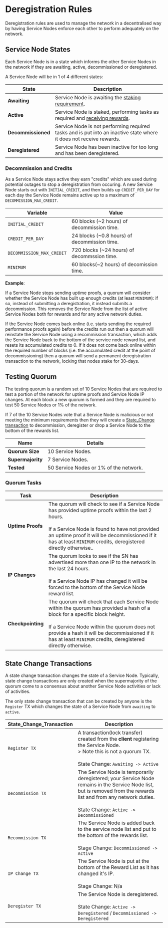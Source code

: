 # Deregistration Rules
Deregistration rules are used to manage the network in a decentralised way by having Service Nodes enforce each other to perform adequately on the network.

## Service Node States
Each Service Node is in a state which informs the other Service Nodes in the network if they are awaiting, active, decommissioned or deregistered.

A Service Node will be in 1 of 4 different states:

| **State**                   | **Description**                                                                                                        |
|-----------------------------|------------------------------------------------------------------------------------------------------------------------|
| **Awaiting**                | Service Node is awaiting the [staking requirement](../StakingRequirement).                                             |
| **Active**                  | Service Node is staked, performing tasks as required and [receiving rewards](../../Advanced/Cryptoeconomics/#service-node-reward).|
| **Decommissioned**          | Service Node is not performing required tasks and is put into an inactive state where it does not receive rewards.     |
| **Deregistered**            | Service Node has been inactive for too long and has been deregistered.                                                 |

### Decommission and Credits
As a Service Node stays active they earn "credits" which are used during potential outages to stop a deregistration from occuring. A new Service Node starts out with `INITIAL_CREDIT`, and then builds up `CREDIT_PER_DAY` for each day the Service Node remains active up to a maximum of `DECOMMISSION_MAX_CREDIT`.

| **Variable**             | **Value**                                                              |
|--------------------------|------------------------------------------------------------------------|
| `INITIAL_CREDIT`         | 60 blocks (~2 hours) of decommission time.                             |
| `CREDIT_PER_DAY`         | 24 blocks (~0.8 hours) of decommission time.                           |
| `DECOMMISSION_MAX_CREDIT`| 720 blocks (~24 hours) of decommssion time.                            |
| `MINIMUM`                | 60 blocks(~2 hours) of decomission time.|

**Example**:

If a Service Node stops sending uptime proofs, a quorum will consider whether the Service Node has built up enough credits (at least `MINIMUM`): if so, instead of submitting a deregistration, it instead submits a decommission.  This removes the Service Node from the list of active Service Nodes both for rewards and for any active network duties.  

If the Service Node comes back online (i.e. starts sending the required performance proofs again) before the credits run out then a quorum will reinstate the Service Node using a recommission transaction, which adds the Service Node back to the bottom of the service node reward list, and resets its accumulated credits to 0. If it does not come back online within the required number of blocks (i.e. the accumulated credit at the point of decommissioning) then a quorum will send a permanent deregistration transaction to the network, locking that nodes stake for 30-days. 

## Testing Quorum

The testing quorum is a random set of 10 Service Nodes that are required to test a portion of the network for uptime proofs and Service Node IP changes. At each block a new quorum is formed  and they are required to test 50 Service Nodes or 1% of the network. 

If 7 of the 10 Service Nodes vote that a Service Node is malicious or not meeting the minimum requirements then they will create a [State_Change transaction](#state-change-transactions) to decommission, deregister or drop a Service Node to the bottom of the rewards list.

| **Name**          | **Details**                                                            |
|-------------------|------------------------------------------------------------------------|
| **Quorum Size**   | 10 Service Nodes.                                                      |
| **Supermajority** | 7 Service Nodes.                                                       |
| **Tested**        | 50 Service Nodes or 1% of the network.                                 |

### Quorum Tasks

| **Task**          | **Description**     |
|-------------------|----------------------------|
| **Uptime Proofs** | The quorum will check to see if a Service Node has provided uptime proofs within the last 2 hours.<br><br> If a Service Node is found to have not provided an uptime proof it will be decommissioned if it has at least `MINIMUM` credits, deregistered directly otherwise.. |
| **IP Changes**    | The quorum looks to see if the SN has advertised more than one IP to the network in the last 24 hours.<br><br>If a Service Node IP has changed it will be forced to the bottom of the Service Node reward list.                                                              |
| **Checkpointing**    | The quorum will check that each Service Node within the quorum has provided a hash of a block for a specific block height.<br><br> If a Service Node within the quorum does not provide a hash it will be decommissioned if it has at least `MINIMUM` credits, deregistered directly otherwise.|

## State Change Transactions

A state change transaction changes the state of a Service Node. Typically, state change transactions are only created when the supermajority of the quorum come to a consensus about another Service Node activities or lack of activities.

The only state change transaction that can be created by anyone is the `Register` TX which changes the state of a Service Node from `awaiting` to `active`.

| **State_Change_Transaction**|**Description**|
|--------------------------|------------------|
| `Register TX`            | A transaction(lock transfer) created from the **client** registering the Service Node.<br> > Note this is not a quorum TX.<br><br> State Change: `Awaiting -> Active`                                                |
| `Decommission TX`        | The Service Node is temporarily deregistered; your Service Node remains in the Service Node list, but is removed from the rewards list and from any network duties.<br> <br>State Change: `Active -> Decommissioned` |
| `Recommission TX`        | The Service Node is added back to the service node list and put to the bottom of the rewards list.<br><br> Stage Change: `Decommissioned -> Active`                                                                                                             |
| `IP Change TX`           | The Service Node is put at the bottom of the Reward List as it has changed it's IP. <br><br>Stage Change: N/a                                                                                                      |
| `Deregister TX`          | The Service Node is deregistered.<br><br> State Change: `Active -> Deregistered` / `Decommissioned -> Deregistered`                                                                                                    |